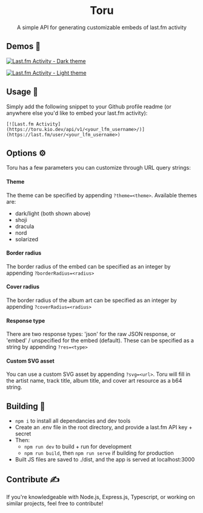 <div align=center>
<h1>Toru</h1>
<p>A simple API for generating customizable embeds of last.fm activity</p>
</div>

## Demos 🚧

[![Last.fm Activity - Dark theme](https://toru.kio.dev/api/v1/kiosion/?theme=dark)](https://last.fm/user/kiosion)

[![Last.fm Activity - Light theme](https://toru.kio.dev/api/v1/kiosion/?theme=light)](https://last.fm/user/kiosion)

## Usage 🔧

Simply add the following snippet to your Github profile readme (or anywhere else you'd like to embed your last.fm activity):
```
[![Last.fm Activity](https://toru.kio.dev/api/v1/<your_lfm_username>/)](https://last.fm/user/<your_lfm_username>)
```

## Options ⚙️

Toru has a few parameters you can customize through URL query strings:

#### Theme

The theme can be specified by appending `?theme=<theme>`. Available themes are:
- dark/light (both shown above)
- shoji
- dracula
- nord
- solarized

#### Border radius

The border radius of the embed can be specified as an integer by appending `?borderRadius=<radius>`

#### Cover radius

The border radius of the album art can be specified as an integer by appending `?coverRadius=<radius>`

#### Response type

There are two response types: 'json' for the raw JSON response, or 'embed' / unspecified for the embed (default). These can be specified as a string by appending `?res=<type>`

#### Custom SVG asset

You can use a custom SVG asset by appending `?svg=<url>`. Toru will fill in the artist name, track title, album title, and cover art resource as a b64 string.

## Building 🔨

- `npm i` to install all dependancies and dev tools
- Create an .env file in the root directory, and provide a last.fm API key + secret
- Then:
	- `npm run dev` to build + run for development
	- `npm run build`, then `npm run serve` if building for production
- Built JS files are saved to ./dist, and the app is served at localhost:3000

## Contribute ✍️
If you're knowledgeable with Node.js, Express.js, Typescript, or working on similar projects, feel free to contribute!
